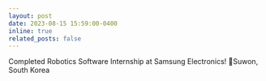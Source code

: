 ```yaml
---
layout: post
date: 2023-08-15 15:59:00-0400
inline: true
related_posts: false
---
```


Completed Robotics Software Internship at Samsung Electronics! 📍Suwon, South Korea 